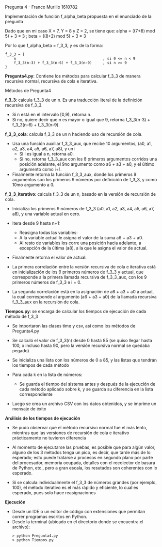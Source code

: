 Pregunta 4 - Franco Murillo 1610782

Implementación de función f_alpha_beta propuesta en el enunciado de la pregunta

Dado que en mi caso X = 7, Y = 8 y Z = 2, se tiene que:
alpha = ((7+8) mod 5) + 3 = 3 ; beta = ((8+2) mod 5) + 3 = 3

Por lo que f_alpha_beta = f_3_3, y es de la forma:
```
f_3_3 = {
    n                                        , si 0 <= n < 9
    f_3_3(n-3) + f_3_3(n-6) + f_3_3(n-9)     , si n >= 9
}
```


__Pregunta4.py__: Contiene los métodos para calcular f_3_3 de manera recursiva normal, recursiva de cola e iterativa.

Métodos de Pregunta4

__f_3_3__: calcula f_3_3 de un n. Es una traducción literal de la definición recursiva de f_3_3.
- Si n está en el intervalo [0,9), retorna n.
- Si no, quiere decir que n es mayor o igual que 9, retorna f_3_3(n-3) + f_3_3(n-6) + f_3_3(n-9).

__f_3_3_cola__: calcula f_3_3 de un n haciendo uso de recursión de cola.
- Usa una función auxiliar f_3_3_aux, que recibe 10 argumentos, (a0, a1, a2, a3, a4, a5, a6, a7, a8), y un i
  - Si i es igual a n, retorna a0.
  - Si no, retorna f_3_3_aux con los 8 primeros argumentos corridos una posición adelante, el 9no argumento como a6 + a3 + a0, y el último argumento como i+1.
- Finalmente retorna la función f_3_3_aux, donde los primeros 9 argumentos son los primeros 9 números por definición de f_3_3, y como 10mo argumento a 0.

 __f_3_3_iterativo__: calcula f_3_3 de un n, basado en la versión de recursión de cola.
- Inicializa los primeros 9 números de f_3_3 (a0, a1, a2, a3, a4, a5, a6, a7, a8), y una variable actual en cero.
- Itera desde 9 hasta n+1:
  - Reasigna todas las variables:
  - A la variable actual le asigna el valor de la suma a6 + a3 + a0.
  - Al resto de variables los corre una posición hacia adelante, a excepción de la última (a8), a la que le asigna el valor de actual.
- Finalmente retorna el valor de actual.

- La primera correlación entre la versión recursiva de cola e iterativa está en inicialización de los 9 primeros números de f_3_3 y actual, que corresponde a la primera llamada recursiva de f_3_3_aux, con los 9 primeros números de f_3_3 e i = 0. 
- La segunda correlación está en la asignación de a6 + a3 + a0 a actual, la cual corresponde al argumento (a6 + a3 + a0) de la llamada recursiva f_3_3_aux en la recursión de cola.


__Tiempos.py__: se encarga de calcular los tiempos de ejecución de cada método de f_3_3

- Se importaron las clases time y csv, así como los métodos de Pregunta4.py

- Se calculó el valor de f_3_3(n) desde 0 hasta 85 (se quiso llegar hasta 100, o incluso hasta 90, pero la versión recursiva normal se quedaba pegado)

- Se inicializa una lista con los números de 0 a 85, y las listas que tendrán los tiempos de cada método

- Para cada k en la lista de números:
    - Se guarda el tiempo del sistema antes y después de la ejecución de cada método aplicado sobre k, y se guarda su diferencia en la lista correspondiente

- Luego se crea un archivo CSV con los datos obtenidos, y se imprime un mensaje de éxito

__Análisis de los tiempos de ejecución__

- Se pudo observar que el método recursivo normal fue el más lento, mientras que las versiones de recursión de cola e iterativo prácticamente no tuvieron diferencia

- Al momento de ejecutarse las pruebas, es posible que para algún valor, alguno de los 3 métodos tenga un pico, es decir, que tarde más de lo esperado; esto puede tratarse a procesos en segundo plano por parte del procesador, memoria ocupada, detalles con el recolector de basura de Python, etc., pero a gran escala, los resutados son coherentes con lo esperado.

- Si se calcula individualmente el f_3_3 de números grandes (por ejemplo, 100), el método iterativo es el más rápido y eficiente, lo cual es esperado, pues solo hace reasignaciones

__Ejecución__
- Desde un IDE o un editor de código con extensiones que permitan correr programas escritos en Python.
- Desde la terminal (ubicado en el directorio donde se encuentra el archivo):
  ```
  > python Pregunta4.py 
  > python Tiempos.py
  ```
